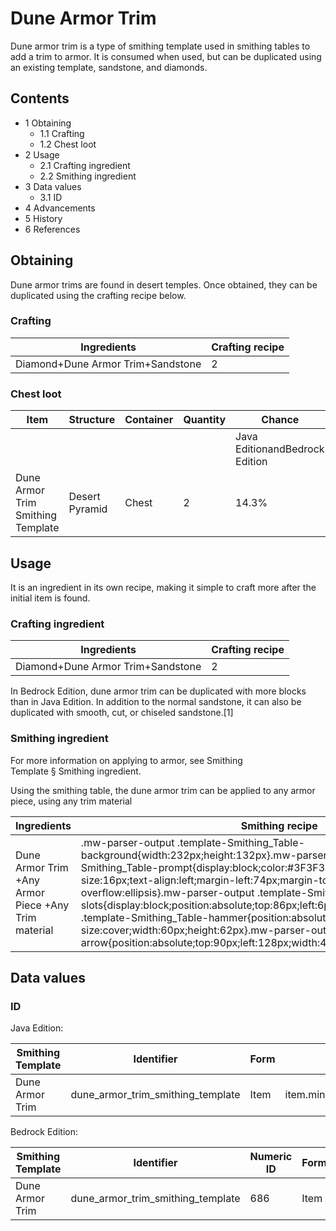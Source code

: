 # Dune Armor Trim
Dune armor trim is a type of smithing template used in smithing tables to add a trim to armor. It is consumed when used, but can be duplicated using an existing template, sandstone, and diamonds.

## Contents
- 1 Obtaining
	- 1.1 Crafting
	- 1.2 Chest loot
- 2 Usage
	- 2.1 Crafting ingredient
	- 2.2 Smithing ingredient
- 3 Data values
	- 3.1 ID
- 4 Advancements
- 5 History
- 6 References

## Obtaining
Dune armor trims are found in desert temples. Once obtained, they can be duplicated using the crafting recipe below.

### Crafting
| Ingredients                       | Crafting recipe |
|-----------------------------------|-----------------|
| Diamond+Dune Armor Trim+Sandstone | 2               |

### Chest loot
| Item                              | Structure      | Container | Quantity | Chance                         |
|-----------------------------------|----------------|-----------|----------|--------------------------------|
|                                   |                |           |          | Java EditionandBedrock Edition |
| Dune Armor Trim Smithing Template | Desert Pyramid | Chest     | 2        | 14.3%                          |

## Usage
It is an ingredient in its own recipe, making it simple to craft more after the initial item is found.

### Crafting ingredient
| Ingredients                       | Crafting recipe |
|-----------------------------------|-----------------|
| Diamond+Dune Armor Trim+Sandstone | 2               |

In Bedrock Edition, dune armor trim can be duplicated with more blocks than in Java Edition. In addition to the normal sandstone, it can also be duplicated with smooth, cut, or chiseled sandstone.[1]

### Smithing ingredient
For more information on applying to armor, see Smithing Template § Smithing ingredient.

Using the smithing table, the dune armor trim can be applied to any armor piece, using any trim material

| Ingredients                                         | Smithing recipe                                                                                                                                                                                                                                                                                                                                                                                                                                                                                                                                                                                                                                           |
|-----------------------------------------------------|-----------------------------------------------------------------------------------------------------------------------------------------------------------------------------------------------------------------------------------------------------------------------------------------------------------------------------------------------------------------------------------------------------------------------------------------------------------------------------------------------------------------------------------------------------------------------------------------------------------------------------------------------------------|
| Dune Armor Trim +Any Armor Piece +Any Trim material | .mw-parser-output .template-Smithing_Table-background{width:232px;height:132px}.mw-parser-output .template-Smithing_Table-prompt{display:block;color:#3F3F3F;font-family:Minecraft;font-size:16px;text-align:left;margin-left:74px;margin-top:24px;overflow:hidden;text-overflow:ellipsis}.mw-parser-output .template-Smithing_Table-slots{display:block;position:absolute;top:86px;left:6px}.mw-parser-output .template-Smithing_Table-hammer{position:absolute;top:6px;left:6px;background-size:cover;width:60px;height:62px}.mw-parser-output .template-Smithing_Table-arrow{position:absolute;top:90px;left:128px;width:44px;height:30px}Upgrade Gear |

## Data values
### ID
Java Edition:

| Smithing Template | Identifier                        | Form | Translation key                                                             |
|-------------------|-----------------------------------|------|-----------------------------------------------------------------------------|
| Dune Armor Trim   | dune_armor_trim_smithing_template | Item | item.minecraft.dune_armor_trim_smithing_templatetrim_pattern.minecraft.dune |

Bedrock Edition:

| Smithing Template | Identifier                        | Numeric ID | Form | Translation key                                   |
|-------------------|-----------------------------------|------------|------|---------------------------------------------------|
| Dune Armor Trim   | dune_armor_trim_smithing_template | 686        | Item | item.smithing_template.nametrim_pattern.dune.name |

